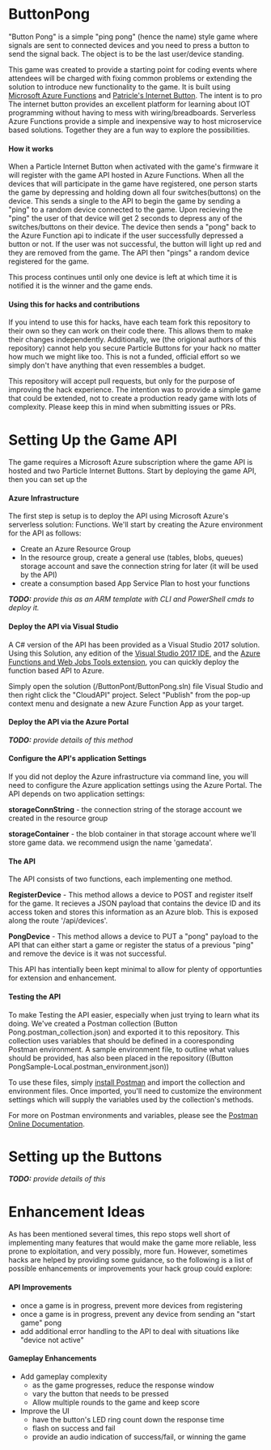 # ButtonPong
"Button Pong" is a simple "ping pong" (hence the name) style game where signals are sent to connected devices and you need to press a button to send the signal back. The object is to be the last user/device standing. 

This game was created to provide a starting point for coding events where attendees will be charged with fixing common problems or extending the solution to introduce new functionality to the game. It is built using [Microsoft Azure Functions](https://azure.microsoft.com) and [Patricle's Internet Button](https://docs.particle.io/guide/tools-and-features/button/photon/). The intent is to pro The internet button provides an excellent platform for learning about IOT programming without having to mess with wiring/breadboards. Serverless Azure Functions provide a simple and inexpensive way to host microservice based solutions. Together they are a fun way to explore the possibilities.

#### How it works

When a Particle Internet Button when activated with the game's firmware it will register with the game API hosted in Azure Functions. When all the devices that will participate in the game have registered, one person starts the game by depressing and holding down all four switches(buttons) on the device. This sends a single to the API to begin the game by sending a "ping" to a random device connected to the game. Upon recieving the "ping" the user of that device will get 2 seconds to depress any of the switches/buttons on their device. The device then sends a "pong" back to the Azure Function api to indicate if the user successfully depressed a button or not. If the user was not successful, the button will light up red and they are removed from the game. The API then "pings" a random device registered for the game. 

This process continues until only one device is left at which time it is notified it is the winner and the game ends. 

#### Using this for hacks and contributions
If you intend to use this for hacks, have each team fork this repository to their own so they can work on their code there. This allows them to make their changes independently. Additionally, we (the origional authors of this repository) cannot help you secure Particle Buttons for your hack no matter how much we might like too. This is not a funded, official effort so we simply don't have anything that even ressembles a budget.

This repository will accept pull requests, but only for the purpose of improving the hack experience. The intention was to provide a simple game that could be extended, not to create a production ready game with lots of complexity. Please keep this in mind when submitting issues or PRs. 

# Setting Up the Game API
The game requires a Microsoft Azure subscription where the game API is hosted and two Particle Internet Buttons. Start by deploying the game API, then you can set up the 

#### Azure Infrastructure
The first step is setup is to deploy the API using Microsoft Azure's serverless solution: Functions. We'll start by creating the Azure environment for the API as follows:
- Create an Azure Resource Group
- In the resource group, create a general use (tables, blobs, queues) storage account and save the connection string for later (it will be used by the API)
- create a consumption based App Service Plan to host your functions

_**TODO:** provide this as an ARM template with CLI and PowerShell cmds to deploy it._

#### Deploy the API via Visual Studio
A C# version of the API has been provided as a Visual Studio 2017 solution. Using this Solution, any edition of the [Visual Studio 2017 IDE](https://www.visualstudio.com/downloads/), and the [Azure Functions and Web Jobs Tools extension](https://marketplace.visualstudio.com/items?itemName=VisualStudioWebandAzureTools.AzureFunctionsandWebJobsTools), you can quickly deploy the function based API to Azure. 

Simply open the solution (/ButtonPont/ButtonPong.sln) file Visual Studio and then right click the "CloudAPI" project. Select "Publish" from the pop-up context menu and designate a new Azure Function App as your target. 

#### Deploy the API via the Azure Portal
_**TODO:** provide details of this method_

#### Configure the API's application Settings
If you did not deploy the Azure infrastructure via command line, you will need to configure the Azure application settings using the Azure Portal. The API depends on two application settings:

**storageConnString** - the connection string of the storage account we created in the resource group

**storageContainer** - the blob container in that storage account where we'll store game data. we recommend usign the name 'gamedata'. 

#### The API 
The API consists of two functions, each implementing one method. 

**RegisterDevice** - This method allows a device to POST and register itself for the game. It recieves a JSON payload that contains the device ID and its access token and stores this information as an Azure blob. This is exposed along the route '/api/devices'.

**PongDevice** - This method allows a device to PUT a "pong" payload to the API that can either start a game or register the status of a previous "ping" and remove the device is it was not successful.

This API has intentially been kept minimal to allow for plenty of opportunties for extension and enhancement. 

#### Testing the API
To make Testing the API easier, especially when just trying to learn what its doing. We've created a Postman collection (Button Pong.postman_collection.json) and exported it to this repository. This collection uses variables that should be defined in a cooresponding Postman environment. A sample environment file, to outline what values should be provided, has also been placed in the repository ((Button PongSample-Local.postman_environment.json))

To use these files, simply [install Postman](https://www.getpostman.com/) and import the collection and environment files. Once imported, you'll need to customize the environment settings which will supply the variables used by the collection's methods.

For more on Postman environments and variables, please see the [Postman Online Documentation](https://www.getpostman.com/docs/postman/environments_and_globals/manage_environments).

# Setting up the Buttons
_**TODO:** provide details of this_

# Enhancement Ideas
As has been mentioned several times, this repo stops well short of implementing many features that would make the game more reliable, less prone to exploitation, and very possibly, more fun. However, sometimes hacks are helped by providing some guidance, so the following is a list of possible enhancements or improvements your hack group could explore:

#### API Improvements
- once a game is in progress, prevent more devices from registering
- once a game is in progress, prevent any device from sending an "start game" pong
- add additional error handling to the API to deal with situations like "device not active"

#### Gameplay Enhancements
- Add gameplay complexity
    - as the game progresses, reduce the response window
    - vary the button that needs to be pressed
    - Allow multiple rounds to the game and keep score
- Improve the UI
    - have the button's LED ring count down the response time
    - flash on success and fail
    - provide an audio indication of success/fail, or winning the game

